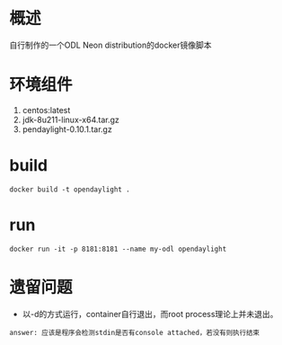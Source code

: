 概述
===
自行制作的一个ODL Neon distribution的docker镜像脚本


环境组件
===
1. centos:latest
2. jdk-8u211-linux-x64.tar.gz
3. pendaylight-0.10.1.tar.gz

build
===
```
docker build -t opendaylight .
```
run
===
```
docker run -it -p 8181:8181 --name my-odl opendaylight
```
遗留问题
===
- 以-d的方式运行，container自行退出，而root process理论上并未退出。  
```
answer: 应该是程序会检测stdin是否有console attached，若没有则执行结束
```
